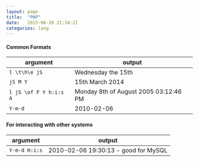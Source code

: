 ```yaml
---
layout: page
title:  "PHP"
date:   2015-06-20 21:34:21
categories: lang
---
```


#### Common Formats

argument | output
---------|--------
```l \t\h\e jS``` | Wednesday the 15th
```jS M Y``` | 15th March 2014
```l jS \of F Y h:i:s A``` | Monday 8th of August 2005 03:12:46 PM
```Y-m-d``` | 2010-02-06



#### For interacting with other systems

argument | output
---------|--------
```Y-m-d H:i:s``` | 2010-02-06 19:30:13 - good for MySQL

